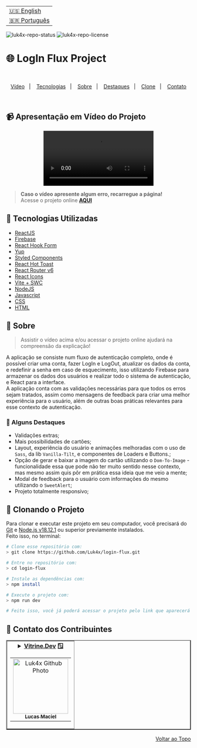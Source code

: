 <table align="right">
  <tr>
    <td>
      <a href="readme-en.md">🇺🇸 English</a>
    </td>
  </tr>
  <tr>
    <td>
      <a href="README.md">🇧🇷 Português</a>
    </td>
  </tr>
</table>

![luk4x-repo-status](https://img.shields.io/badge/Status-Finished-lightgrey?style=for-the-badge&logo=headspace&logoColor=green&color=lightgrey)
![luk4x-repo-license](https://img.shields.io/github/license/Luk4x/login-flux?style=for-the-badge&logo=unlicense&logoColor=lightgrey)
# 🌐 LogIn Flux Project

<br>
<p align="center">
  <a href="#-apresentação-em-vídeo-do-projeto">Vídeo</a>&nbsp;&nbsp;&nbsp;|&nbsp;&nbsp;&nbsp;
  <a href="#-tecnologias-utilizadas">Tecnologias</a>&nbsp;&nbsp;&nbsp;|&nbsp;&nbsp;&nbsp;
  <a href="#-sobre">Sobre</a>&nbsp;&nbsp;&nbsp;|&nbsp;&nbsp;&nbsp;
  <a href="#-alguns-destaques">Destaques</a>&nbsp;&nbsp;&nbsp;|&nbsp;&nbsp;&nbsp;
  <a href="#-clonando-o-projeto">Clone</a>&nbsp;&nbsp;&nbsp;|&nbsp;&nbsp;&nbsp;
  <a href="#-contato-dos-contribuintes">Contato</a>
</p>
<br>

## 📹 Apresentação em Vídeo do Projeto
<div align="center">
  <video src="https://user-images.githubusercontent.com/86276393/211228214-445a84f4-5743-476c-887a-e536f1744f71.mp4" />
</div>

> **Caso o vídeo apresente algum erro, recarregue a página!**<br>
> Acesse o projeto online **[AQUI](https://luk4x-gencard.netlify.app/)**

## 🚀 Tecnologias Utilizadas

- [ReactJS](https://pt-br.reactjs.org)
- [Firebase](https://firebase.google.com/)
- [React Hook Form](https://react-hook-form.com/get-started/)
- [Yup](https://github.com/jquense/yup)
- [Styled Components](https://styled-components.com/docs)
- [React Hot Toast](https://react-hot-toast.com/)
- [React Router v6](https://reactrouter.com/en/main)
- [React Icons](https://react-icons.github.io/react-icons/)
- [Vite + SWC](https://vitejs.dev/)
- [NodeJS](https://nodejs.org)
- [Javascript](https://developer.mozilla.org/en-US/docs/Web/JavaScript)
- [CSS](https://developer.mozilla.org/en-US/docs/Web/CSS)
- [HTML](https://developer.mozilla.org/en-US/docs/Web/HTML)

## 📝 Sobre

> Assistir o vídeo acima e/ou acessar o projeto online ajudará na compreensão da explicação!

A aplicação se consiste num fluxo de autenticação completo, onde é possível criar uma conta, fazer LogIn e LogOut, atualizar os dados da conta, e redefinir a senha em caso de esquecimento, isso utilizando Firebase para armazenar os dados dos usuários e realizar todo o sistema de autenticação, e React para a interface.<br>
A aplicação conta com as validações necessárias para que todos os erros sejam tratados, assim como mensagens de feedback para criar uma melhor experiência para o usuário, além de outras boas práticas relevantes para esse contexto de autenticação.<br>

### 📌 Alguns Destaques

- Validações extras;
- Mais possibilidades de cartões;
- Layout, experiência do usuário e animações melhoradas com o uso de `Sass`, da lib `Vanilla-Tilt`, e componentes de Loaders e Buttons.;
- Opção de gerar e baixar a imagem do cartão utilizando o `Dom-To-Image` - funcionalidade essa que pode não ter muito sentido nesse contexto, mas mesmo assim quis pôr em prática essa ideia que me veio a mente;
- Modal de feedback para o usuário com informações do mesmo utilizando o `SweetAlert`;
- Projeto totalmente responsivo;

## 📖 Clonando o Projeto

Para clonar e executar este projeto em seu computador, você precisará do [Git](https://git-scm.com/) e [Node.js v18.12.1](https://nodejs.org/en/) ou superior previamente instalados.<br>
Feito isso, no terminal:

```bash
# Clone esse repositório com:
> git clone https://github.com/Luk4x/login-flux.git

# Entre no repositório com:
> cd login-flux

# Instale as dependências com:
> npm install

# Execute o projeto com:
> npm run dev

# Feito isso, você já poderá acessar o projeto pelo link que aparecerá no terminal! (algo como http://localhost:3000/ ou http://127.0.0.1:5173/)
```

## 🤝 Contato dos Contribuintes

<table border="2">
  <tr>
    <td align="center">
      <details>
        <summary>
          <b><a href="https://cursos.alura.com.br/vitrinedev/lucasmacielf">Vitrine.Dev</a> 🪟</b>
          <table>
            <tr>
              <td align="center">
                <a href="https://github.com/Luk4x">
                  <img src="https://avatars.githubusercontent.com/Luk4x" width="150px;" alt="Luk4x Github Photo"/>
                </a>
                <br>
                <a href="https://www.linkedin.com/in/lucasmacielf/">
                  <sub>
                    <b>Lucas Maciel</b>
                  </sub>
                </a>
              </td>
            </tr>
          </table>
        </summary>

| :placard: Vitrine.Dev | Lucas Maciel |
| -------------  | --- |
| :sparkles: Nome        | **🌐 LogIn Flux**
| :label: Tecnologias | reactjs, firebase, react hook form, styled components, yup, react router, react hot toast, react icons, vitejs, javascript, css, html, swc
| :camera: Img         | <img src="https://user-images.githubusercontent.com/86276393/211228037-b5e0e5fb-0d33-4345-9f89-3fda5212d29f.png#vitrinedev" alt="vitrine.dev thumb" width="100%"/>

</details>
</td>
</tr>
</table>

<p align="right">
  <a href="#-login-flux-project">Voltar ao Topo</a>
</p>
